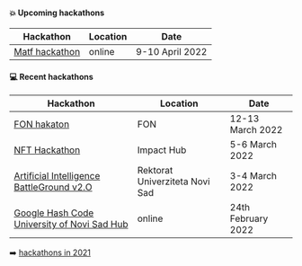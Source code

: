 #### :boom: Upcoming hackathons

| Hackathon | Location | Date |
| --------- | -------- | ---- |
| [Matf hackathon](https://sumamatf.rs/hakaton_2022) | online | 9-10 April 2022 |

#### :computer: Recent hackathons

| Hackathon | Location | Date |
| --------- | -------- | ---- |
| [FON hakaton](https://hakaton.fonis.rs/2022/) | FON | 12-13 March 2022 |
| [NFT Hackathon](https://docs.google.com/forms/d/e/1FAIpQLSczq-s7jcpdJwoQ3a6YsJxG1emmPAsDwbY2FeiapGNxaKUf2Q/viewform) | Impact Hub | 5-6 March 2022 |
| [Artificial Intelligence BattleGround v2.O](https://aibg.bestns.org.rs/) | Rektorat Univerziteta Novi Sad | 3-4 March 2022 |
| [Google Hash Code University of Novi Sad Hub](https://www.instagram.com/ghc_uns/) | online | 24th February 2022 |

:arrow_right: [hackathons in 2021](2021.md)
